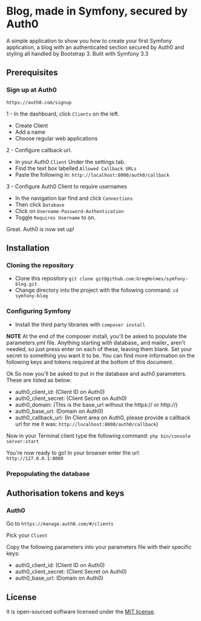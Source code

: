 Blog, made in Symfony, secured by Auth0
=======================

A simple application to show you how to create your first Symfony application, a blog with an authenticated section secured by Auth0 and styling all handled by Bootstrap 3. Built with Symfony 3.3

## Prerequisites

### Sign up at Auth0

`https://auth0.com/signup`

1 - In the dashboard, click `Clients` on the left.
* Create Client
* Add a name
* Choose regular web applications

2 - Configure callback url.
* In your Auth0 `Client` Under the settings tab.
* Find the text box labelled `Allowed Callback URLs`
* Paste the following in: `http://localhost:8000/auth0/callback`

3 - Configure Auth0 Client to require usernames
* In the navigation bar find and click `Connections`
* Then click `Database`
* Click on `Username-Password-Authentication`
* Toggle `Requires Username` to on.

Great. Auth0 is now set up!

## Installation

### Cloning the repository
* Clone this repository `git clone git@github.com:GregHolmes/symfony-blog.git`
* Change directory into the project with the following command: `cd symfony-blog`
 
### Configuring Symfony
* Install the third party libraries with `composer install`

**NOTE** At the end of the composer install, you'll be asked to populate the parameters.yml file. Anything starting with
 database_ and mailer_ aren't needed, so just press enter on each of these, leaving them blank. Set your secret to something
 you want it to be. You can find more information on the following keys and tokens required at the bottom of this document.
 
Ok So now you'll be asked to put in the database and auth0 parameters. These are listed as below:
* auth0_client_id: (Client ID on Auth0)
* auth0_client_secret: (Client Secret on Auth0)
* auth0_domain: (This is the base_url without the https:// or http://)
* auth0_base_url: (Domain on Auth0)
* auth0_callback_url: (In Client area on Auth0, please provide a callback url for me it was: `http://localhost:8000/auth0/callback`)

Now in your Terminal client type the following command: `php bin/console server:start`

You're now ready to go! In your browser enter the url: `http://127.0.0.1:8000`

### Prepopulating the database


## Authorisation tokens and keys

### Auth0
Go to `https://manage.auth0.com/#/clients`
 
Pick your `Client`

Copy the following parameters into your parameters file with their specific keys:
* auth0_client_id: (Client ID on Auth0)
* auth0_client_secret: (Client Secret on Auth0)
* auth0_base_url: (Domain on Auth0)



## License

It is open-sourced software licensed under the [MIT license](http://opensource.org/licenses/MIT).